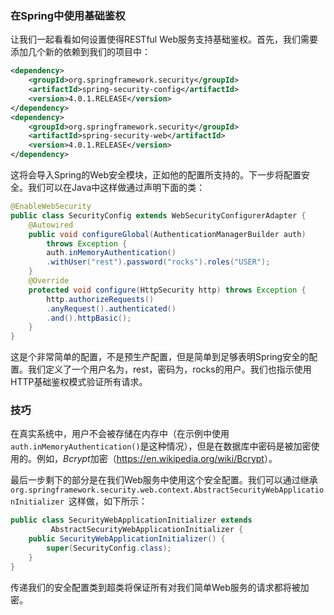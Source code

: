 ### 在Spring中使用基础鉴权

让我们一起看看如何设置使得RESTful Web服务支持基础鉴权。首先，我们需要添加几个新的依赖到我们的项目中：

```xml
<dependency>  
    <groupId>org.springframework.security</groupId>  
    <artifactId>spring-security-config</artifactId>  
    <version>4.0.1.RELEASE</version>
</dependency> 
<dependency>  
    <groupId>org.springframework.security</groupId>  
    <artifactId>spring-security-web</artifactId>  
    <version>4.0.1.RELEASE</version> 
</dependency> 
```

这将会导入Spring的Web安全模块，正如他的配置所支持的。下一步将配置安全。我们可以在Java中这样做通过声明下面的类：

```java
@EnableWebSecurity 
public class SecurityConfig extends WebSecurityConfigurerAdapter {
    @Autowired  
    public void configureGlobal(AuthenticationManagerBuilder auth)    
        throws Exception {    
        auth.inMemoryAuthentication()    
        .withUser("rest").password("rocks").roles("USER");  
    }  
    @Override  
    protected void configure(HttpSecurity http) throws Exception {    
        http.authorizeRequests()    
        .anyRequest().authenticated()    
        .and().httpBasic();  
    } 
}
```

这是个非常简单的配置，不是预生产配置，但是简单到足够表明Spring安全的配置。我们定义了一个用户名为，rest，密码为，rocks的用户。我们也指示使用HTTP基础鉴权模式验证所有请求。

### 技巧
在真实系统中，用户不会被存储在内存中（在示例中使用`auth.inMemoryAuthentication()`是这种情况），但是在数据库中密码是被加密使用的。例如，*Bcrypt*加密（<https://en.wikipedia.org/wiki/Bcrypt>）。

最后一步剩下的部分是在我们Web服务中使用这个安全配置。我们可以通过继承`org.springframework.security.web.context.AbstractSecurityWebApplicationInitializer `这样做，如下所示：

```java
public class SecurityWebApplicationInitializer extends 
         AbstractSecurityWebApplicationInitializer {
    public SecurityWebApplicationInitializer() {    
        super(SecurityConfig.class);  
    } 
}
```

传递我们的安全配置类到超类将保证所有对我们简单Web服务的请求都将被加密。
